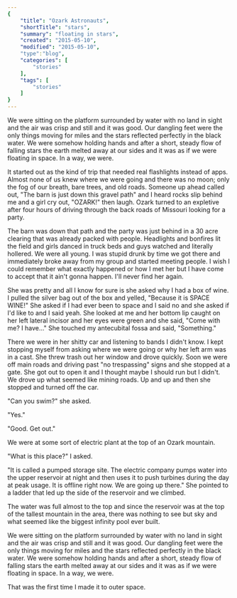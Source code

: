 ```yaml
---
{
    "title": "Ozark Astronauts",
    "shortTitle": "stars",
    "summary": "floating in stars",
    "created": "2015-05-10",
    "modified": "2015-05-10",
    "type":"blog",
    "categories": [
        "stories"
    ],
    "tags": [
        "stories"
    ]
}
---
```

We were sitting on the platform surrounded by water with no land in sight and the air was crisp and still and it was good. Our dangling feet were the only things moving for miles and the stars reflected perfectly in the black water. We were somehow holding hands and after a short, steady flow of falling stars the earth melted away at our sides and it was as if we were floating in space. In a way, we were.

It started out as the kind of trip that needed real flashlights instead of apps. Almost none of us knew where we were going and there was no moon; only the fog of our breath, bare trees, and old roads. Someone up ahead called out, "The barn is just down this gravel path" and I heard rocks slip behind me and a girl cry out, "OZARK!" then laugh. Ozark turned to an expletive after four hours of driving through the back roads of Missouri looking for a party.

The barn was down that path and the party was just behind in a 30 acre clearing that was already packed with people. Headlights and bonfires lit the field and girls danced in truck beds and guys watched and literally hollered. We were all young. I was stupid drunk by time we got there and immediately broke away from my group and started meeting people. I wish I could remember what exactly happened or how I met her but I have come to accept that it ain't gonna happen. I'll never find her again. 

She was pretty and all I know for sure is she asked why I had a box of wine. I pulled the silver bag out of the box and yelled, "Because it is SPACE WINE!" She asked if I had ever been to space and I said no and she asked if I'd like to and I said yeah. She looked at me and her bottom lip caught on her left lateral incisor and her eyes were green and she said, "Come with me? I have..." She touched my antecubital fossa and said, "Something."

There we were in her shitty car and listening to bands I didn't know. I kept stopping myself from asking where we were going or why her left arm was in a cast. She threw trash out her window and drove quickly. Soon we were off main roads and driving past "no trespassing" signs and she stopped at a gate. She got out to open it and I thought maybe I should run but I didn't. We drove up what seemed like mining roads. Up and up and then she stopped and turned off the car.

"Can you swim?" she asked.

"Yes."

"Good. Get out."

We were at some sort of electric plant at the top of an Ozark mountain.

"What is this place?" I asked.

"It is called a pumped storage site. The electric company pumps water into the upper reservoir at night and then uses it to push turbines during the day at peak usage. It is offline right now. We are going up there." She pointed to a ladder that led up the side of the reservoir and we climbed.

The water was full almost to the top and since the reservoir was at the top of the tallest mountain in the area, there was nothing to see but sky and what seemed like the biggest infinity pool ever built.
 
We were sitting on the platform surrounded by water with no land in sight and the air was crisp and still and it was good. Our dangling feet were the only things moving for miles and the stars reflected perfectly in the black water. We were somehow holding hands and after a short, steady flow of falling stars the earth melted away at our sides and it was as if we were floating in space. In a way, we were.
 
That was the first time I made it to outer space.